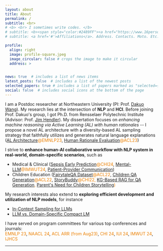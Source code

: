 ```yaml
---
layout: about
title: About
permalink: /
subtitle: <br>
# <b> <br> I sometimes write codes. </b>
# subtitle: <b><span style="color:#2489FF"><a href="https://www.16personalities.com/intj-personality">INTJ</a></span> <br> I sometimes write codes. </b>
# subtitle: <a href='#'>Affiliations</a>. Address. Contacts. Moto. Etc.

profile:
  align: right
  image: profile-square.jpeg
  image_circular: false # crops the image to make it circular
  address: >
    

news: true  # includes a list of news items
latest_posts: false  # includes a list of the newest posts
selected_papers: true # includes a list of papers marked as "selected={true}"
social: false  # includes social icons at the bottom of the page
---
```


<!-- 
My research interests lie at the intersection of **NLP** and **HCI**. My dissertation primarily focuses on enhancing language model reasoning via Active Learning (AL) with human rationales -- I proposed a novel AL architecture with a diversity-based AL sampling strategy that faithfully utilizes and generates natural language explanations, check it out from my [AL Architecture@EMNLP23](https://aclanthology.org/2023.findings-emnlp.778/) and [Humana Rationale Evaluation@ACL22](https://aclanthology.org/2023.acl-long.821/) papers!

More recently, I focus on 
how to <span style="color:#EB7F00">enhance human-AI collaborative workflow</span> with language models in different real-world scenarios, such as clinical diagnosis ([Sepsis Diagnosis@CHI24](https://arxiv.org/abs/2309.12368), [MentalLLM@IMWUT24](https://arxiv.org/abs/2307.14385)), patient-provider communication ([Older Adults](https://arxiv.org/abs/2309.09357))
, children education ([FairytaleQA Dataset@ACL22](https://aclanthology.org/2022.acl-long.34/), [Children QA Generation@ACL22](https://aclanthology.org/2022.acl-long.54/), [StoryBuddyCHI22](https://dl.acm.org/doi/abs/10.1145/3491102.3517479), [KG-Based RAG for QA Generation](https://arxiv.org/abs/2311.09756), [Parent's Need for Children Storytelling](https://arxiv.org/abs/2401.13804)), etc.

In the meantime, I continue my research in NLP by exploring <span style="color:#EB7F00">efficient strategies for fine-tuning and inference with LLMs and domain-specific compact models</span> (i.e., [In-Context Sampling Strategy](https://arxiv.org/abs/2311.09782), [LLM vs. Domain-Specific Compact LM](https://arxiv.org/abs/2311.09825)). 

 -->




I am a Postdoc researcher at Northeastern University (PI: Prof. [Dakuo Wang](https://www.dakuowang.com/)).
My research lies at the intersection of **NLP** and **HCI**. 
Before joining Prof. Dakuo's group, I got Ph.D. from Rensselaer Polytechnic Institute (Advisor: Prof. [Jim Hendler](https://en.wikipedia.org/wiki/James_Hendler)). 
My dissertation focuses on *enhancing machine reasoning via Active Learning (AL) with human rationales* -- I propose a novel AL architecture with a diversity-based AL sampling strategy that faithfully utilizes and generates natural language explanations ([AL Architecture](https://aclanthology.org/2023.findings-emnlp.778/)<span style="color:#EB7F00">@EMNLP23</span>, [Human Rationale Evaluation](https://aclanthology.org/2023.acl-long.821/)<span style="color:#EB7F00">@ACL23</span>)


<!-- <span style="color:#9747FF"></span> -->
I strive to **enhance human-AI collaborative workflow with NLP system in real-world, domain-specific scenarios**, such as
- Medical & Clinical ([Sepsis Early Prediction](https://arxiv.org/abs/2309.12368)<span style="color:#EB7F00">@CHI24</span>, [Mental-LLM](https://arxiv.org/abs/2307.14385)<span style="color:#EB7F00">@IMWUT24</span>, [Patient-Provider Communication](https://arxiv.org/abs/2309.09357))
- Children Education ([FairytaleQA Dataset](https://aclanthology.org/2022.acl-long.34/)<span style="color:#EB7F00">@ACL22</span>, [Children QA Generation](https://aclanthology.org/2022.acl-long.54/)<span style="color:#EB7F00">@ACL22</span>, [StoryBuddy](https://dl.acm.org/doi/abs/10.1145/3491102.3517479)<span style="color:#EB7F00">@CHI22<span>, [KG-Based RAG for QA Generation](https://arxiv.org/abs/2311.09756), [Parent's Need for Children Storytelling](https://arxiv.org/abs/2401.13804))


My research interests also extend to **exploring efficient development and utilization of NLP models**, for instance
- [In-Context Sampling for LLMs](https://arxiv.org/abs/2311.09782)
- [LLM vs. Domain-Specific Compact LM](https://arxiv.org/abs/2311.09825)

I have served on program committees for various top conferences and journals: \
<span style="color:#EB7F00">EMNLP 23</span>, 
<span style="color:#EB7F00">NAACL 24</span>, 
<span style="color:#EB7F00">ACL ARR (from Aug23)</span>, 
<span style="color:#EB7F00">CHI 24</span>, 
<span style="color:#EB7F00">IUI 24</span>, 
<span style="color:#EB7F00">IMWUT 24</span>, 
<span style="color:#EB7F00">IJHCS</span>






<!-- In addition, I am devoted to <span style="color:#EB7F00">build LLM-Simulated human agents</span> for different populations and domains.  -->
 


***


<!-- - **Postdoc Researcher** at Northeastern University (PI: Prof. [Dakuo Wang](https://www.dakuowang.com/)). -->

<!-- - **Ph.D. in Computer Science** at Rensselaer Polytechnic Institute (Advisor: Prof. [Jim Hendler](https://en.wikipedia.org/wiki/James_Hendler)). 

- **M.S. in Information Technology** at Rensselaer Polytechnic Institute.

- **B.S. in Computer Enginnering** at Rensselaer Polytechnic Institute.

 -->




<!-- <i><span style="color:#999999"> This photo is an AI-reconstructed selfie mimicking the comic style of SLAM DUNK, will switch to a real photo soon. </span></i> -->
<!-- \ -->
<!-- \ -->
<!-- <i><span style="color:#999999">People often ask me why I don't have a profile photo. The truth is that I haven't been in front of a camera in almost a decade, except for renewing my driver's license and passport. 
So, despite my fellows "strongly recommending" me having a profile photo, I don't really have a picture to put here (and other social networking platforms) yet. This challenging task is on my radar, though.  </span></i> -->



<!-- Write your biography here. Tell the world about yourself. Link to your favorite [subreddit](http://reddit.com). You can put a picture in, too. The code is already in, just name your picture `prof_pic.jpg` and put it in the `img/` folder.

Put your address / P.O. box / other info right below your picture. You can also disable any of these elements by editing `profile` property of the YAML header of your `_pages/about.md`. Edit `_bibliography/papers.bib` and Jekyll will render your [publications page](/al-folio/publications/) automatically.

Link to your social media connections, too. This theme is set up to use [Font Awesome icons](http://fortawesome.github.io/Font-Awesome/) and [Academicons](https://jpswalsh.github.io/academicons/), like the ones below. Add your Facebook, Twitter, LinkedIn, Google Scholar, or just disable all of them. -->
